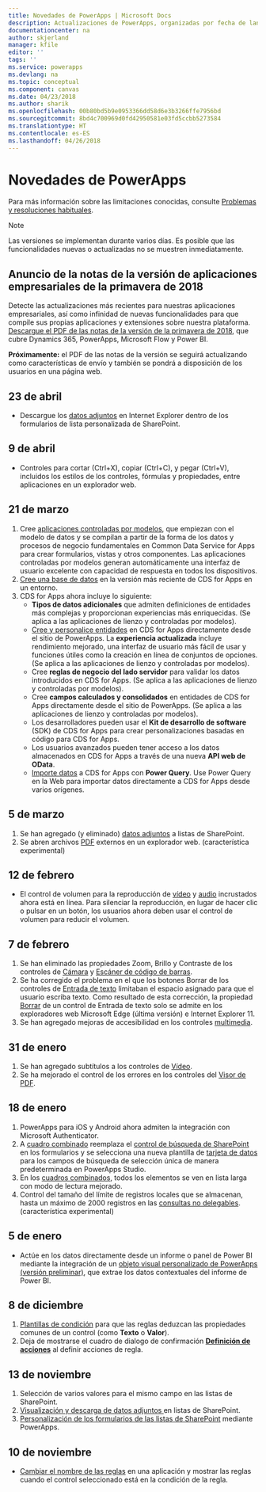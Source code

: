 ```yaml
---
title: Novedades de PowerApps | Microsoft Docs
description: Actualizaciones de PowerApps, organizadas por fecha de lanzamiento
documentationcenter: na
author: skjerland
manager: kfile
editor: ''
tags: ''
ms.service: powerapps
ms.devlang: na
ms.topic: conceptual
ms.component: canvas
ms.date: 04/23/2018
ms.author: sharik
ms.openlocfilehash: 00b80bd5b9e0953366dd58d6e3b3266ffe7956bd
ms.sourcegitcommit: 8bd4c700969d0fd42950581e03fd5ccbb5273584
ms.translationtype: HT
ms.contentlocale: es-ES
ms.lasthandoff: 04/26/2018
---
```

# <a name="whats-new-in-powerapps"></a>Novedades de PowerApps
Para más información sobre las limitaciones conocidas, consulte [Problemas y resoluciones habituales](common-issues-and-resolutions.md).


> [!NOTE]
> Las versiones se implementan durante varios días. Es posible que las funcionalidades nuevas o actualizadas no se muestren inmediatamente.

## <a name="announcing-the-business-applications-spring-18-release-notes"></a>Anuncio de la notas de la versión de aplicaciones empresariales de la primavera de 2018

Detecte las actualizaciones más recientes para nuestras aplicaciones empresariales, así como infinidad de nuevas funcionalidades para que compile sus propias aplicaciones y extensiones sobre nuestra plataforma. [Descargue el PDF de las notas de la versión de la primavera de 2018](https://aka.ms/businessappsreleasenotes), que cubre Dynamics 365, PowerApps, Microsoft Flow y Power BI.

**Próximamente:** el PDF de las notas de la versión se seguirá actualizando como características de envío y también se pondrá a disposición de los usuarios en una página web.

## <a name="apr-23"></a>23 de abril
* Descargue los [datos adjuntos](controls/control-attachments.md) en Internet Explorer dentro de los formularios de lista personalizada de SharePoint.

## <a name="apr-9"></a>9 de abril
* Controles para cortar (Ctrl+X), copiar (Ctrl+C), y pegar (Ctrl+V), incluidos los estilos de los controles, fórmulas y propiedades, entre aplicaciones en un explorador web.

## <a name="mar-21"></a>21 de marzo
1. Cree [aplicaciones controladas por modelos](../model-driven-apps/model-driven-app-overview.md), que empiezan con el modelo de datos y se compilan a partir de la forma de los datos y procesos de negocio fundamentales en Common Data Service for Apps para crear formularios, vistas y otros componentes. Las aplicaciones controladas por modelos generan automáticamente una interfaz de usuario excelente con capacidad de respuesta en todos los dispositivos.
2. [Cree una base de datos](../../administrator/create-database.md) en la versión más reciente de CDS for Apps en un entorno.
3. CDS for Apps ahora incluye lo siguiente:
    - **Tipos de datos adicionales** que admiten definiciones de entidades más complejas y proporcionan experiencias más enriquecidas. (Se aplica a las aplicaciones de lienzo y controladas por modelos).
    - [Cree y personalice entidades](../common-data-service/data-platform-create-entity.md) en CDS for Apps directamente desde el sitio de PowerApps. La **experiencia actualizada** incluye rendimiento mejorado, una interfaz de usuario más fácil de usar y funciones útiles como la creación en línea de conjuntos de opciones. (Se aplica a las aplicaciones de lienzo y controladas por modelos).
    - Cree **reglas de negocio del lado servidor** para validar los datos introducidos en CDS for Apps. (Se aplica a las aplicaciones de lienzo y controladas por modelos).
    - Cree **campos calculados y consolidados** en entidades de CDS for Apps directamente desde el sitio de PowerApps. (Se aplica a las aplicaciones de lienzo y controladas por modelos).  
    - Los desarrolladores pueden usar el **Kit de desarrollo de software** (SDK) de CDS for Apps para crear personalizaciones basadas en código para CDS for Apps.
    - Los usuarios avanzados pueden tener acceso a los datos almacenados en CDS for Apps a través de una nueva **API web de OData**.
    - [Importe datos](../common-data-service/data-platform-cds-newentity-pq.md) a CDS for Apps con **Power Query**. Use Power Query en la Web para importar datos directamente a CDS for Apps desde varios orígenes.

## <a name="mar-5"></a>5 de marzo
1. Se han agregado (y eliminado) [datos adjuntos](controls/control-attachments.md) a listas de SharePoint.
2. Se abren archivos [PDF](controls/control-pdf-viewer.md) externos en un explorador web. (característica experimental)

## <a name="feb-12"></a>12 de febrero
* El control de volumen para la reproducción de [vídeo](controls/control-audio-video.md) y [audio](controls/control-audio-video.md) incrustados ahora está en línea. Para silenciar la reproducción, en lugar de hacer clic o pulsar en un botón, los usuarios ahora deben usar el control de volumen para reducir el volumen.

## <a name="feb-7"></a>7 de febrero
1. Se han eliminado las propiedades Zoom, Brillo y Contraste de los controles de [Cámara](controls/control-camera.md) y [Escáner de código de barras](controls/control-barcodescanner.md).
2. Se ha corregido el problema en el que los botones Borrar de los controles de [Entrada de texto](controls/control-text-input.md) limitaban el espacio asignado para que el usuario escriba texto. Como resultado de esta corrección, la propiedad [Borrar](controls/control-text-input.md#additional-properties) de un control de Entrada de texto solo se admite en los exploradores web Microsoft Edge (última versión) e Internet Explorer 11.
3. Se han agregado mejoras de accesibilidad en los controles [multimedia](add-images-pictures-audio-video.md).

## <a name="jan-31"></a>31 de enero
1. Se han agregado subtítulos a los controles de [Vídeo](controls/control-audio-video.md).
2. Se ha mejorado el control de los errores en los controles del [Visor de PDF](controls/control-pdf-viewer.md).

## <a name="jan-18"></a>18 de enero
1. PowerApps para iOS y Android ahora admiten la integración con Microsoft Authenticator.
2. A [cuadro combinado](controls/control-combo-box.md) reemplaza el [control de búsqueda de SharePoint](sharepoint-lookup-fields.md) en los formularios y se selecciona una nueva plantilla de [tarjeta de datos](working-with-cards.md) para los campos de búsqueda de selección única de manera predeterminada en PowerApps Studio.
3. En los [cuadros combinados](controls/control-combo-box.md), todos los elementos se ven en lista larga con modo de lectura mejorado.
4. Control del tamaño del límite de registros locales que se almacenan, hasta un máximo de 2000 registros en las [consultas no delegables](delegation-overview.md#non-delegable-limits). (característica experimental)

## <a name="jan-5"></a>5 de enero
* Actúe en los datos directamente desde un informe o panel de Power BI mediante la integración de un [objeto visual personalizado de PowerApps (versión preliminar)](https://powerapps.microsoft.com/blog/powerbi-powerapps-visual/), que extrae los datos contextuales del informe de Power BI.

## <a name="dec-8"></a>8 de diciembre
1. [Plantillas de condición](working-with-rules.md) para que las reglas deduzcan las propiedades comunes de un control (como **Texto** o **Valor**).
2. Deja de mostrarse el cuadro de dialogo de confirmación [**Definición de acciones**](working-with-rules.md) al definir acciones de regla.

## <a name="nov-13"></a>13 de noviembre
1. Selección de varios valores para el mismo campo en las listas de SharePoint.
2. [Visualización y descarga de datos adjuntos ](controls/control-attachments.md) en listas de SharePoint.
3. [Personalización de los formularios de las listas de SharePoint](customize-list-form.md) mediante PowerApps.

## <a name="nov-10"></a>10 de noviembre
* [Cambiar el nombre de las reglas](working-with-rules.md) en una aplicación y mostrar las reglas cuando el control seleccionado está en la condición de la regla.
